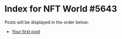 # Index for NFT World #5643
Posts will be displayed in the order below:

- [Your first post](./001-first.md)

